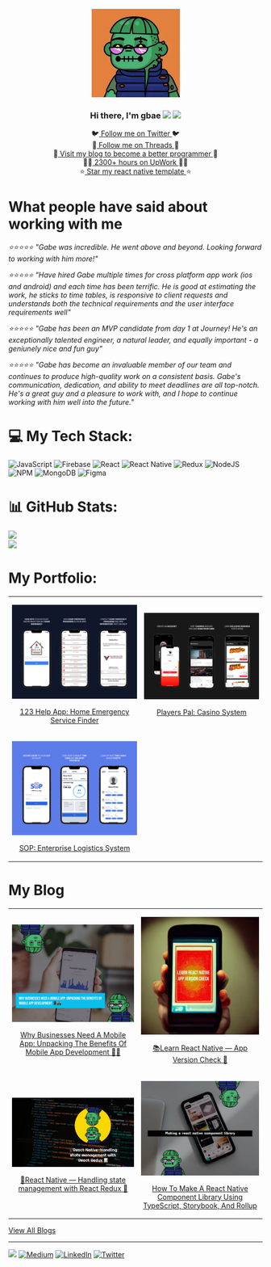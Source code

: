<p align="center">
  <a href="#"><img width="175px" height="auto" src="https://github.com/daboigbae/images/blob/main/avatar_gabe.JPG?fit=max&w=600" /></a>
</p>
<h3 align="center">Hi there, I'm gbae <img src="https://media.giphy.com/media/hvRJCLFzcasrR4ia7z/giphy.gif" width="28"> <img src="https://emojis.slackmojis.com/emojis/images/1531849430/4246/blob-sunglasses.gif?1531849430" width="28"/>
</h3>

<p align="center">
  🐦<a href="https://twitter.com/daboigbae"> Follow me on Twitter </a>🐦<br/>
  🧵<a href="https://www.threads.net/@daboigbae"> Follow me on Threads </a>🧵<br/>
  📖<a href="https://digitalartdealers.net/blog/"> Visit my blog to become a better programmer </a>📖<br/>
  👩‍💻<a href="https://www.upwork.com/freelancers/~015773f64f7207d879"> 2300+ hours on UpWork </a>👩‍💻<br/>
  ⭐<a href="https://github.com/daboigbae/react-native-template"> Star my react native template </a>⭐<br/>
</p>

# What people have said about working with me 
  <p><i>⭐⭐⭐⭐⭐ "Gabe was incredible. He went above and beyond. Looking forward to working with him more!"</i></p>
  <p><i>⭐⭐⭐⭐⭐ "Have hired Gabe multiple times for cross platform app work (ios and android) and each time has been terrific. He is good at estimating the work, he sticks to time tables, is responsive to client requests and understands both the technical requirements and the user interface requirements well"</i></p>
  <p><i>⭐⭐⭐⭐⭐ "Gabe has been an MVP candidate from day 1 at Journey! He's an exceptionally talented engineer, a natural leader, and equally important - a geniunely nice and fun guy"</i></p>
  <p><i>⭐⭐⭐⭐⭐ "Gabe has become an invaluable member of our team and continues to produce high-quality work on a consistent basis. Gabe's communication, dedication, and ability to meet deadlines are all top-notch. He's a great guy and a pleasure to work with, and I hope to continue working with him well into the future."</i></p>
  

# 💻 My Tech Stack:
![JavaScript](https://img.shields.io/badge/javascript-%23323330.svg?style=for-the-badge&logo=javascript&logoColor=%23F7DF1E) ![Firebase](https://img.shields.io/badge/firebase-%23039BE5.svg?style=for-the-badge&logo=firebase) ![React](https://img.shields.io/badge/react-%2320232a.svg?style=for-the-badge&logo=react&logoColor=%2361DAFB) ![React Native](https://img.shields.io/badge/react_native-%2320232a.svg?style=for-the-badge&logo=react&logoColor=%2361DAFB) ![Redux](https://img.shields.io/badge/redux-%23593d88.svg?style=for-the-badge&logo=redux&logoColor=white) ![NodeJS](https://img.shields.io/badge/node.js-6DA55F?style=for-the-badge&logo=node.js&logoColor=white) ![NPM](https://img.shields.io/badge/NPM-%23000000.svg?style=for-the-badge&logo=npm&logoColor=white) ![MongoDB](https://img.shields.io/badge/MongoDB-%234ea94b.svg?style=for-the-badge&logo=mongodb&logoColor=white) 	![Figma](https://img.shields.io/badge/figma-%23F24E1E.svg?style=for-the-badge&logo=figma&logoColor=white)
# 📊 GitHub Stats:
![](https://github-readme-stats.vercel.app/api?username=daboigbae&theme=radical&hide_border=false&include_all_commits=true&count_private=true)<br/>
![](https://github-readme-streak-stats.herokuapp.com/?user=daboigbae&theme=radical&hide_border=false)<br/>

# My Portfolio:
<table border="0">
 <tr>
    <td>
		<p align="center">
			<img src="https://github.com/daboigbae/images/blob/main/FqkzPgzaEAAzTph.jpeg" width="100%" />
			<p align="center"><a href="https://123helpapp.com/">123 Help App: Home Emergency Service Finder</a></p>
		</p>
	</td>
	<td>
		<p align="center">
			<img src="https://github.com/daboigbae/images/blob/main/FqkzPg0aYAMTxNx.jpeg" width="100%" />
			<p align="center"><a href="https://yourplayerspal.com/">Players Pal: Casino System</a><p> 
		</p>
	</td>
 </tr>
 <tr>
     <td >
		<p align="center">
			<img src="https://github.com/daboigbae/images/blob/main/FqkzPg0aYAAXu2J.jpeg" width="100%" />
			<p align="center"><a href="https://sopworks.com/">SOP: Enterprise Logistics System</a></p>
		</p>
	</td>
 </tr>
</table>

# My Blog
<table border="0">
 <tr>
    <td>
		<p align="center">
			<img src="https://github.com/daboigbae/images/blob/main/why-business-need-apps.webp" width="100%" />
			<p align="center"><a href="https://digitalartdealers.net/blog/why-businesses-need-a-mobile-app-unpacking-the-benefits-of-mobile-app-development/">Why Businesses Need A Mobile App: Unpacking The Benefits Of Mobile App Development 📱💼</a></p>
		</p>
	</td>
	<td>
		<p align="center">
			<img src="https://github.com/daboigbae/images/blob/main/version-check-in-react-native.webp" width="100%" />
			<p align="center"><a href="https://digitalartdealers.net/blog/learn-react-native-app-version-check/">📚Learn React Native — App Version Check 📱</a><p> 
		</p>
	</td>
 </tr>
 <tr>
    <td>
		<p align="center">
			<img src="https://github.com/daboigbae/images/blob/main/react-native-and-redux.webp" width="100%" />
			<p align="center"><a href="https://digitalartdealers.net/blog/using-redux-with-react-native/">📱React Native — Handling state management with React Redux 📝</a></p>
		</p>
	</td>
	<td>
		<p align="center">
			<img src="https://github.com/daboigbae/images/blob/main/making-a-react-native-lib.webp" width="100%" />
			<p align="center"><a href="https://digitalartdealers.net/blog/how-to-make-a-react-native-component-library-using-typescript-storybook-and-rollup/">How To Make A React Native Component Library Using TypeScript, Storybook, And Rollup</a></p>
		</p>
	</td>
 </tr>
</table>
<a href="https://digitalartdealers.net/blog">View All Blogs</a>

---
[![](https://visitcount.itsvg.in/api?id=daboigbae&icon=0&color=0)](https://visitcount.itsvg.in)
[![Medium](https://img.shields.io/badge/Medium-12100E?logo=medium&logoColor=white)](https://medium.com/@daboigbae) 
[![LinkedIn](https://img.shields.io/badge/LinkedIn-%230077B5.svg?logo=linkedin&logoColor=white)](https://www.linkedin.com/in/gabriel-higareda-70971259/) [![Twitter](https://img.shields.io/badge/Twitter-%231DA1F2.svg?logo=Twitter&logoColor=white)](https://twitter.com/daboigbae) 
